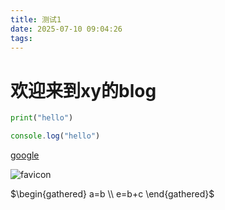 ```yaml
---
title: 测试1
date: 2025-07-10 09:04:26
tags:
---
```


# 欢迎来到xy的blog

```python
print("hello")
```

```js
console.log("hello")
```

<a href="https://google.com">google</a>



<img src="/images/favicon.svg" alt="favicon">



$\begin{gathered} a=b \\ e=b+c \end{gathered}$
